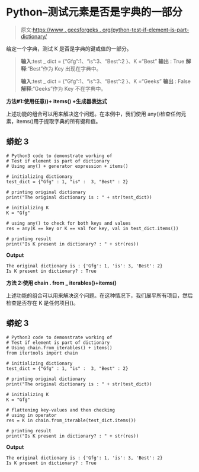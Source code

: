 # Python–测试元素是否是字典的一部分

> 原文:[https://www . geesforgeks . org/python-test-if-element-is-part-dictionary/](https://www.geeksforgeeks.org/python-test-if-element-is-part-of-dictionary/)

给定一个字典，测试 K 是否是字典的键或值的一部分。

> **输入**:test _ dict = {“Gfg”:1、“is”:3、“Best”:2 }、K =“Best”
> **输出** : True
> **解释**:“Best”作为 Key 出现在字典中。
> 
> **输入**:test _ dict = {“Gfg”:1、“is”:3、“Best”:2 }、K =“Geeks”
> **输出** : False
> **解释**:“Geeks”作为 Key 不在字典中。

**方法#1:使用任意()+ items() +生成器表达式**

上述功能的组合可以用来解决这个问题。在本例中，我们使用 any()检查任何元素，items()用于提取字典的所有键和值。

## 蟒蛇 3

```
# Python3 code to demonstrate working of 
# Test if element is part of dictionary
# Using any() + generator expression + items()

# initializing dictionary
test_dict = {"Gfg" : 1, "is" :  3, "Best" : 2}

# printing original dictionary
print("The original dictionary is : " + str(test_dict))

# initializing K 
K = "Gfg"

# using any() to check for both keys and values 
res = any(K == key or K == val for key, val in test_dict.items())

# printing result 
print("Is K present in dictionary? : " + str(res)) 
```

**Output**

```
The original dictionary is : {'Gfg': 1, 'is': 3, 'Best': 2}
Is K present in dictionary? : True

```

**方法 2:使用 chain . from _ iterables()+items()**

上述功能的组合可以用来解决这个问题。在这种情况下，我们展平所有项目，然后检查是否存在 K 是任何项目()。

## 蟒蛇 3

```
# Python3 code to demonstrate working of 
# Test if element is part of dictionary
# Using chain.from_iterables() + items()
from itertools import chain

# initializing dictionary
test_dict = {"Gfg" : 1, "is" :  3, "Best" : 2}

# printing original dictionary
print("The original dictionary is : " + str(test_dict))

# initializing K 
K = "Gfg"

# flattening key-values and then checking
# using in operator
res = K in chain.from_iterable(test_dict.items())

# printing result 
print("Is K present in dictionary? : " + str(res)) 
```

**Output**

```
The original dictionary is : {'Gfg': 1, 'is': 3, 'Best': 2}
Is K present in dictionary? : True

```
